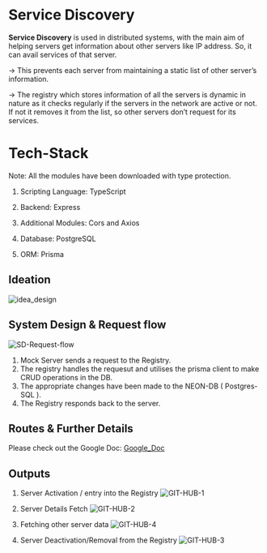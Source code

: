 # Service Discovery

**Service Discovery** is used in distributed systems, with the main aim of helping servers get information about other servers like IP address. So, it can avail services of that server.

  

→ This prevents each server from maintaining a static list of other server’s information.

→ The registry which stores information of all the servers is dynamic in nature as it checks regularly if the servers in the network are active or not. If not it removes it from the list, so other servers don’t request for its services.


# Tech-Stack
Note:  All the modules have been downloaded with type protection.

  

1.  Scripting Language: TypeScript
    
2.  Backend: Express
    
3.  Additional Modules: Cors and Axios
    
4.  Database: PostgreSQL
5.  ORM: Prisma

## Ideation 

![idea_design](https://github.com/user-attachments/assets/ffb8b5d1-006c-48b0-b2ff-cee36faf97d6)


## System Design & Request flow

![SD-Request-flow](https://github.com/user-attachments/assets/f978b000-3c37-405d-91b1-c30e0784abc4)


1. Mock Server sends a request to the Registry.
2. The registry handles the requesut and utilises the prisma client to make CRUD operations in the DB.
3. The appropriate changes have been made to the NEON-DB ( Postgres-SQL ).
4. The Registry responds back to the server.

## Routes & Further Details

Please check out the Google Doc: [Google_Doc](https://docs.google.com/document/d/1Lv0VRWAC6q-zJi5c3Xgf-lZRqARYJGKPGnGVex6Ztbo/edit?usp=sharing)

## Outputs 

1. Server Activation / entry into the Registry
   ![GIT-HUB-1](https://github.com/user-attachments/assets/19581c33-61c0-417c-a1b0-4c0ba2c958f0)

2. Server Details Fetch
   ![GIT-HUB-2](https://github.com/user-attachments/assets/29cba230-a1d1-46aa-b889-1e6bf9dbfeae)

3. Fetching other server data
   ![GIT-HUB-4](https://github.com/user-attachments/assets/b31f9f51-e7c0-4448-8d3d-c4472548c2a1)

4. Server Deactivation/Removal from the Registry
   ![GIT-HUB-3](https://github.com/user-attachments/assets/ca25f2ff-9628-4d8b-ab6a-2b01f7426795)



